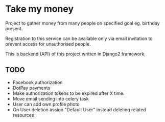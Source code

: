 # Take my money

Project to gather money from many people on specified goal eg. birthday present. 

Registration to this service can be available only via email invitation to prevent access for unauthorised people. 

This is backend (API) of this project written in Django2 framework.

## TODO
* Facebook authorization
* DotPay payments
* Make authorization tokens to be expired after X time.
* Move email sending into celery task
* User can add own profile photo
* On User deletion assign "Default User" instead deleting related resources